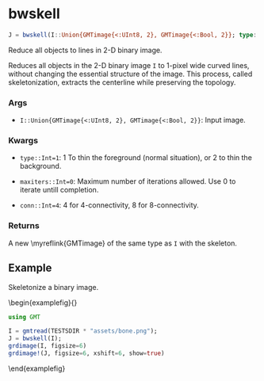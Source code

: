 # bwskell

```julia
J = bwskell(I::Union{GMTimage{<:UInt8, 2}, GMTimage{<:Bool, 2}}; type::Int=1, maxiters::Int=0, conn::Int=4)::GMTimage
```

Reduce all objects to lines in 2-D binary image.

Reduces all objects in the 2-D binary image `I` to 1-pixel wide curved lines, without changing the essential
structure of the image. This process, called skeletonization, extracts the centerline while preserving the topology.

### Args
- `I::Union{GMTimage{<:UInt8, 2}, GMTimage{<:Bool, 2}}`: Input image.

### Kwargs
- `type::Int=1`: 1 To thin the foreground (normal situation), or 2 to thin the background.

- `maxiters::Int=0`: Maximum number of iterations allowed. Use 0 to iterate untill completion.

- `conn::Int=4`: 4 for 4-connectivity, 8 for 8-connectivity.

### Returns
A new \myreflink{GMTimage} of the same type as `I` with the skeleton.

Example
-------

Skeletonize a binary image.

\begin{examplefig}{}
```julia
using GMT

I = gmtread(TESTSDIR * "assets/bone.png");
J = bwskell(I);
grdimage(I, figsize=6)
grdimage!(J, figsize=6, xshift=6, show=true)
```
\end{examplefig}
